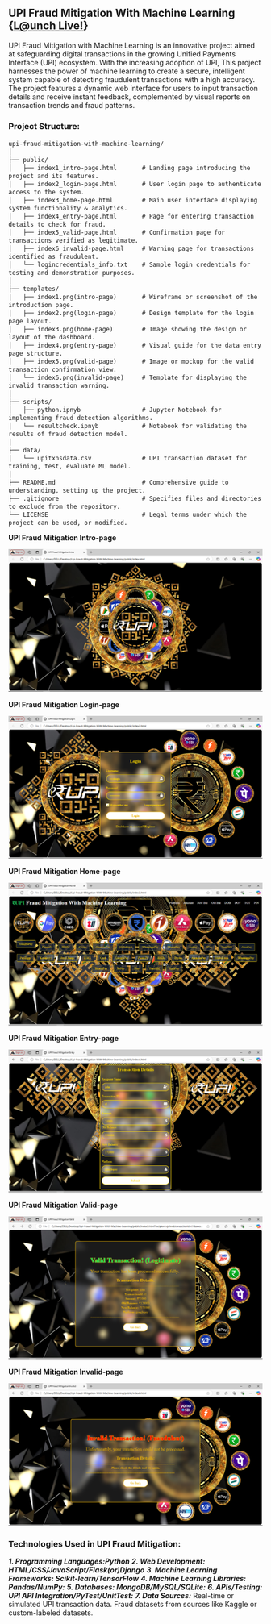 ## UPI Fraud Mitigation With Machine Learning {[L@unch Live!](https://upi-fraud-mitigation-with-ml.netlify.app/)}

UPI Fraud Mitigation with Machine Learning is an innovative project aimed at safeguarding digital transactions in the growing Unified Payments Interface (UPI) ecosystem. With the increasing adoption of UPI, This project harnesses the power of machine learning to create a secure, intelligent system capable of detecting fraudulent transactions with a high accuracy. The project features a dynamic web interface for users to input transaction details and receive instant feedback, complemented by visual reports on transaction trends and fraud patterns.

### Project Structure:

```
upi-fraud-mitigation-with-machine-learning/
│
├── public/
│   ├── index1_intro-page.html       # Landing page introducing the project and its features.
│   ├── index2_login-page.html       # User login page to authenticate access to the system.
│   ├── index3_home-page.html        # Main user interface displaying system functionality & analytics.
│   ├── index4_entry-page.html       # Page for entering transaction details to check for fraud.
│   ├── index5_valid-page.html       # Confirmation page for transactions verified as legitimate.
│   ├── index6_invalid-page.html     # Warning page for transactions identified as fraudulent.
│   └── logincredentials_info.txt    # Sample login credentials for testing and demonstration purposes.
│
├── templates/
│   ├── index1.png(intro-page)       # Wireframe or screenshot of the introduction page.
│   ├── index2.png(login-page)       # Design template for the login page layout.
│   ├── index3.png(home-page)        # Image showing the design or layout of the dashboard.
│   ├── index4.png(entry-page)       # Visual guide for the data entry page structure.
│   ├── index5.png(valid-page)       # Image or mockup for the valid transaction confirmation view.
│   └── index6.png(invalid-page)     # Template for displaying the invalid transaction warning.
│
├── scripts/
│   ├── python.ipnyb                 # Jupyter Notebook for implementing fraud detection algorithms.
│   └── resultcheck.ipnyb            # Notebook for validating the results of fraud detection model.
│
├── data/
│   └── upitxnsdata.csv              # UPI transaction dataset for training, test, evaluate ML model.
│
├── README.md                        # Comprehensive guide to understanding, setting up the project.
├── .gitignore                       # Specifies files and directories to exclude from the repository.
└── LICENSE                          # Legal terms under which the project can be used, or modified.               
```

**UPI Fraud Mitigation Intro-page**

![image alt](https://github.com/reeshapkmr/Upi-fraud-mitigation-with-machine-learning/blob/bd635dc3a9bc7a37679bddc3943bae1ba6ed1a54/templates/UPI%20Fraud%20Mitigation%20Intro.png)

**UPI Fraud Mitigation Login-page**

![image alt](https://github.com/reeshapkmr/Upi-fraud-mitigation-with-machine-learning/blob/bd635dc3a9bc7a37679bddc3943bae1ba6ed1a54/templates/UPI%20Fraud%20Mitigation%20Login.png)

**UPI Fraud Mitigation Home-page**

![image alt](https://github.com/reeshapkmr/Upi-fraud-mitigation-with-machine-learning/blob/bd635dc3a9bc7a37679bddc3943bae1ba6ed1a54/templates/UPI%20Fraud%20Mitigation%20Home.png)

**UPI Fraud Mitigation Entry-page**

![image alt](https://github.com/reeshapkmr/Upi-fraud-mitigation-with-machine-learning/blob/bd635dc3a9bc7a37679bddc3943bae1ba6ed1a54/templates/UPI%20Fraud%20Mitigation%20Entry.png)

**UPI Fraud Mitigation Valid-page**

![image alt](https://github.com/reeshapkmr/Upi-fraud-mitigation-with-machine-learning/blob/bd635dc3a9bc7a37679bddc3943bae1ba6ed1a54/templates/UPI%20Fraud%20Mitigation%20Valid.png)

**UPI Fraud Mitigation Invalid-page**

![image alt](https://github.com/reeshapkmr/Upi-fraud-mitigation-with-machine-learning/blob/bd635dc3a9bc7a37679bddc3943bae1ba6ed1a54/templates/UPI%20Fraud%20Mitigation%20Invalid.png)

### Technologies Used in UPI Fraud Mitigation:

***1. Programming Languages:Python***
***2. Web Development: HTML/CSS/JavaScript/Flask(or)Django***
***3. Machine Learning Frameworks: Scikit-learn/TensorFlow*** 
***4. Machine Learning Libraries: Pandas/NumPy:***
***5. Databases: MongoDB/MySQL/SQLite:***
***6. APIs/Testing: UPI API Integration/PyTest/UnitTest:***
***7. Data Sources:***
Real-time or simulated UPI transaction data.
Fraud datasets from sources like Kaggle or custom-labeled datasets.
